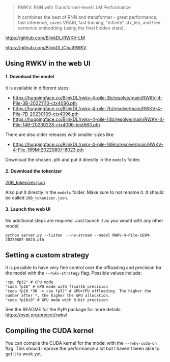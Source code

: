 > RWKV: RNN with Transformer-level LLM Performance
>
> It combines the best of RNN and transformer - great performance, fast inference, saves VRAM, fast training, "infinite" ctx_len, and free sentence embedding (using the final hidden state).

https://github.com/BlinkDL/RWKV-LM

https://github.com/BlinkDL/ChatRWKV

## Using RWKV in the web UI

#### 1. Download the model

It is available in different sizes:

* https://huggingface.co/BlinkDL/rwkv-4-pile-3b/resolve/main/RWKV-4-Pile-3B-20221110-ctx4096.pth
* https://huggingface.co/BlinkDL/rwkv-4-pile-7b/resolve/main/RWKV-4-Pile-7B-20230109-ctx4096.pth
* https://huggingface.co/BlinkDL/rwkv-4-pile-14b/resolve/main/RWKV-4-Pile-14B-20230228-ctx4096-test663.pth

There are also older releases with smaller sizes like:

* https://huggingface.co/BlinkDL/rwkv-4-pile-169m/resolve/main/RWKV-4-Pile-169M-20220807-8023.pth

Download the chosen .pth and put it directly in the `models` folder. 

#### 2. Download the tokenizer

[20B_tokenizer.json](https://raw.githubusercontent.com/BlinkDL/ChatRWKV/main/v2/20B_tokenizer.json)

Also put it directly in the `models` folder. Make sure to not rename it. It should be called `20B_tokenizer.json`.

#### 3. Launch the web UI

No additional steps are required. Just launch it as you would with any other model.

```
python server.py --listen  --no-stream --model RWKV-4-Pile-169M-20220807-8023.pth
```

## Setting a custom strategy

It is possible to have very fine control over the offloading and precision for the model with the `--rwkv-strategy` flag. Possible values include:

```
"cpu fp32" # CPU mode
"cuda fp16" # GPU mode with float16 precision
"cuda fp16 *30 -> cpu fp32" # GPU+CPU offloading. The higher the number after *, the higher the GPU allocation.
"cuda fp16i8" # GPU mode with 8-bit precision
```

See the README for the PyPl package for more details: https://pypi.org/project/rwkv/

## Compiling the CUDA kernel

You can compile the CUDA kernel for the model with the `--rwkv-cuda-on` flag. This should improve the performance a lot but I haven't been able to get it to work yet.